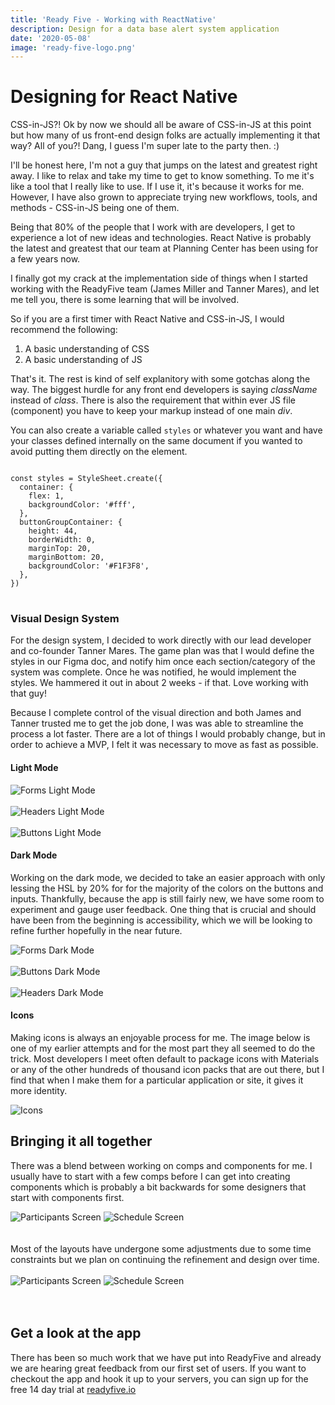 ```yaml
---
title: 'Ready Five - Working with ReactNative'
description: Design for a data base alert system application
date: '2020-05-08'
image: 'ready-five-logo.png'
---
```


# Designing for React Native

CSS-in-JS?! Ok by now we should all be aware of CSS-in-JS at this point but how many of us front-end design folks are actually implementing it that way? All of you?! Dang, I guess I'm super late to the party then. :)

I'll be honest here, I'm not a guy that jumps on the latest and greatest right away. I like to relax and take my time to get to know something. To me it's like a tool that I really like to use. If I use it, it's because it works for me. However, I have also grown to appreciate trying new workflows, tools, and methods - CSS-in-JS being one of them.

Being that 80% of the people that I work with are developers, I get to experience a lot of new ideas and technologies. React Native is probably the latest and greatest that our team at Planning Center has been using for a few years now.

I finally got my crack at the implementation side of things when I started working with the ReadyFive team (James Miller and Tanner Mares), and let me tell you, there is some learning that will be involved.

So if you are a first timer with React Native and CSS-in-JS, I would recommend the following:

1. A basic understanding of CSS
2. A basic understanding of JS

That's it. The rest is kind of self explanitory with some gotchas along the way. The biggest hurdle for any front end developers is saying _className_ instead of _class_. There is also the requirement that within ever JS file (component) you have to keep your markup instead of one main _div_.

You can also create a variable called <code>styles</code> or whatever you want and have your classes defined internally on the same document if you wanted to avoid putting them directly on the element.

<pre>
<code>
const styles = StyleSheet.create({
  container: {
    flex: 1,
    backgroundColor: '#fff',
  },
  buttonGroupContainer: {
    height: 44,
    borderWidth: 0,
    marginTop: 20,
    marginBottom: 20,
    backgroundColor: '#F1F3F8',
  },
})
</code>
</pre>

### Visual Design System

For the design system, I decided to work directly with our lead developer and co-founder Tanner Mares. The game plan was that I would define the styles in our Figma doc, and notify him once each section/category of the system was complete. Once he was notified, he would implement the styles. We hammered it out in about 2 weeks - if that. Love working with that guy!

Because I complete control of the visual direction and both James and Tanner trusted me to get the job done, I was was able to streamline the process a lot faster. There are a lot of things I would probably change, but in order to achieve a MVP, I felt it was necessary to move as fast as possible.

#### Light Mode

![Forms Light Mode](design-system-forms-light-mode.png)
<br/>
<br/>
![Headers Light Mode](design-system-headers-light-mode.png)
<br/>
<br/>
![Buttons Light Mode](design-system-buttons-light-mode.png)

#### Dark Mode

Working on the dark mode, we decided to take an easier approach with only lessing the HSL by 20% for for the majority of the colors on the buttons and inputs. Thankfully, because the app is still fairly new, we have some room to experiment and gauge user feedback. One thing that is crucial and should have been from the beginning is accessibility, which we will be looking to refine further hopefully in the near future.

![Forms Dark Mode](design-system-forms.png)
<br/>
<br/>
![Buttons Dark Mode](design-system-buttons.png)
<br/>
<br/>
![Headers Dark Mode](design-system-headers.png)

#### Icons

Making icons is always an enjoyable process for me. The image below is one of my earlier attempts and for the most part they all seemed to do the trick. Most developers I meet often default to package icons with Materials or any of the other hundreds of thousand icon packs that are out there, but I find that when I make them for a particular application or site, it gives it more identity.

![Icons](icons-stage-2.png)

## Bringing it all together

There was a blend between working on comps and components for me. I usually have to start with a few comps before I can get into creating components which is probably a bit backwards for some designers that start with components first.

<div class="blog-image--grid">
<img src="iphone-mobile-1.png" alt="Participants Screen"/>
<img src="iphone-mobile-2.png" alt="Schedule Screen"/>
</div>
<br>
<br>
Most of the layouts have undergone some adjustments due to some time constraints but we plan on continuing the refinement and design over time.
<br>
<br>
<div class="blog-image--grid">
<img src="iphone-mobile-3.png" alt="Participants Screen"/>
<img src="iphone-mobile-4.png" alt="Schedule Screen"/>
</div>
<br>
<br>

## Get a look at the app

There has been so much work that we have put into ReadyFive and already we are hearing great feedback from our first set of users. If you want to checkout the app and hook it up to your servers, you can sign up for the free 14 day trial at [readyfive.io](https://readyfive.io)
